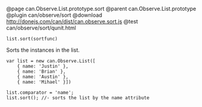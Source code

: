@page can.Observe.List.prototype.sort
@parent can.Observe.List.prototype
@plugin can/observe/sort
@download http://donejs.com/can/dist/can.observe.sort.js
@test can/observe/sort/qunit.html

`list.sort(sortfunc)`

Sorts the instances in the list.

	var list = new can.Observe.List([
		{ name: 'Justin' },
		{ name: 'Brian' },
		{ name: 'Austin' },
		{ name: 'Mihael' }])
		
	list.comparator = 'name';
	list.sort(); //- sorts the list by the name attribute